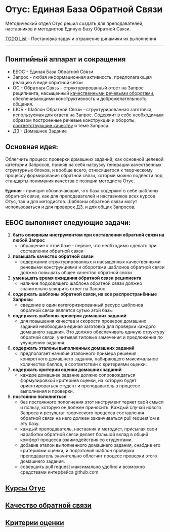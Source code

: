 # Отус: Единая База Обратной Связи

Методический отдел Отус решил создать для преподавателей, наставников и методистов Единую Базу Обратной Связи.

[TODO List](./todos.md) - Постановка задач и отражение динамики их выполнения 

---

## Понятийный аппарат и сокращения

- ЕБОС - Единая База Обратной Связи
- Запрос - любая информационная активность, предполагающая реакцию в виде обратной связи
- ОС - Обратная Связь - структурированный ответ на Запрос реципиента, насыщенный [качественными речевыми оборотами](./feedback.md), обеспечивающими конструктивность и доброжелательность общения.
- ШОБ - Шаблон Обратной Связи - структурированная заготовка, используемая для ответа на Запрос. Содержит в себе необходимым образом построенные речевые конструкции и обороты, [соответствующие качеству](./feedback.md) и теме Запроса.
- ДЗ - Домашнее Задание

## Основная идея: 

Облегчить процесс проверки домашних заданий, как основной целевой категории Запросов, приняв на себя нагрузку генерации
качественных структурных блоков, и вообще всего, относящегося к творческому процессу формирования обратной связи, который можно подвести под стандарты понимания качества с позиции методиста Отус.

**Единая** - принцип обозначающий, что база содержит в себе шаблоны обратной связи, как для преподавателей и наставников всех курсов Отус, так и для методистов. Шаблоны обратной связи могут использоваться и для проверок ДЗ, и для
общих Запросов.

## ЕБОС выполняет следующие задачи:

1. **быть основным инструментом при составлении обратной связи на любой Запрос**
    * обращение к этой базе - первое, что необходимо сделать при составлении обратной связи
2. **повышать качество обратной связи**
    * содержание структурированных и насыщенных качественными речевыми конструкциями и оборотами шаблонов обратной связи должно повышать общее качество обратной связи
3. **уменьшать время ожидания обратной связи реципиента**
    * наличие подходящего шаблона обратной связи должно значительно ускорить ответ на Запрос.
4. **содержать шаблоны обратной связи, на все распространённые Запросы**
    * сведение в один категоризированный ресурс шаблонов обратной связи является сутью этой базы
5. **содержать шаблоны проверок домашних заданий**
    * для повышения качества и скорости проверок домашних заданий необходима единая заготовка для проверки каждого домашнего задания. Это должно обеспечивать единую структуру обратной связи, учитывая типовые замечения и предложения по улучшению задания.
6. **содержать эталоны выполненных домашних заданий**
    * предполагает начилие эталонного примера решения конкретного домашнего задания, набирающего максимальное количество баллов, в соответствии с критериями оценки.
7. **содержать критерии оценки домашних заданий**
    * каждое домашнее задание должно сопровождаться формулировкой критериев оценки, на которую будет ориентироваться студент и преподаватель в процессе выполнения и проверки.
8. **постоянно пополняться**
    * без постоянного пополнения этот инструмент теряет свой смысл и пользу, которую он должен приносить. Каждый случай нового Запроса и результат творческого процесса составления обратной связи на него должен заканчиваться pull request'ом в эту базу.
    * каждый преподаватель, наставник и методист, присылая свои наработки обратной связи делает большой вклад в общий комфорт процесса взаимодействия со студентами.
    * добавив эталон выполненного домашнего задания, снабдив его критериями оценки, и подготовив шаблон проверки преподаватель значительно облегчит процесс проверки этого домашнего задания.
    * совершить pull request максимально удобно и возможно средствами интерфейса github.com

## [Курсы Отус](./courses/index.md)

## [Качество обратной связи](./feedback.md)

## [Критерии оценки](./evaluation.md)





